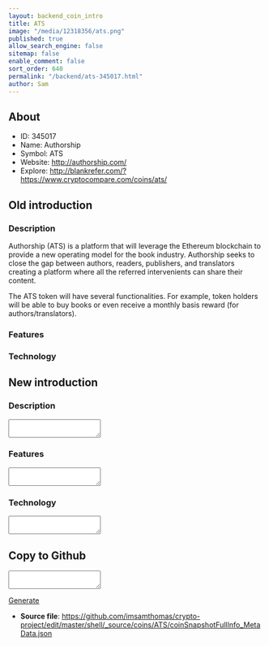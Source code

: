 ```yaml
---
layout: backend_coin_intro
title: ATS
image: "/media/12318356/ats.png"
published: true
allow_search_engine: false
sitemap: false
enable_comment: false
sort_order: 640
permalink: "/backend/ats-345017.html"
author: Sam
---
```


## About

- ID: 345017
- Name: Authorship
- Symbol: ATS
- Website: http://authorship.com/
- Explore: http://blankrefer.com/?https://www.cryptocompare.com/coins/ats/


## Old introduction

### Description

<p>Authorship (ATS) is a platform that will leverage the Ethereum blockchain to provide a new operating model for the book industry. Authorship seeks to close the gap between authors, readers, publishers, and translators creating a platform where all the referred intervenients can share their content.</p><p>The ATS token will have several functionalities. For example, token holders will be able to buy books or even receive a monthly basis reward (for authors/translators).</p>

### Features


### Technology




## New introduction


### Description
<textarea id="meta_description" name="description"></textarea>

### Features
<textarea id="meta_features" name="features"></textarea>

### Technology
<textarea id="meta_technology" name="technology"></textarea>


## Copy to Github

<textarea id="coinsnapshotfullinfo_metadata"></textarea>

<a href="#gen" onclick="generateMetaDatJson()">Generate</a>

- **Source file**: <a href="https://github.com/imsamthomas/crypto-project/edit/master/shell/_source/coins/ATS/coinSnapshotFullInfo_MetaData.json">https://github.com/imsamthomas/crypto-project/edit/master/shell/_source/coins/ATS/coinSnapshotFullInfo_MetaData.json</a>


